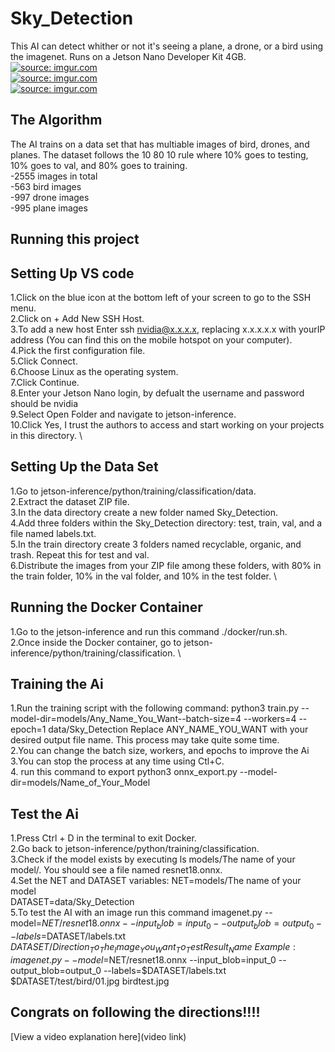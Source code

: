# Sky_Detection

This AI can detect whither or not it's seeing a plane, a drone, or a bird using the imagenet. Runs on a Jetson Nano Developer Kit 4GB. \
<a href="https://imgur.com/bCg7Hqc"><img src="https://i.imgur.com/bCg7Hqc.jpg" title="source: imgur.com" /></a> \
<a href="https://imgur.com/BoLUj4n"><img src="https://i.imgur.com/BoLUj4n.jpg" title="source: imgur.com" /></a> \
<a href="https://imgur.com/3WjVYcn"><img src="https://i.imgur.com/3WjVYcn.jpg" title="source: imgur.com" /></a>


## The Algorithm

The AI trains on a data set that has multiable images of bird, drones, and planes. The dataset follows the 10 80 10 rule where 10% goes to testing, 10% goes to val, and 80% goes to training. \
-2555 images in total \
-563 bird images \
-997 drone images \
-995 plane images 

## Running this project
## Setting Up VS code
 1.Click on the blue icon at the bottom left of your screen to go to the SSH menu. \
 2.Click on + Add New SSH Host. \
 3.To add a new host Enter ssh nvidia@x.x.x.x, replacing x.x.x.x.x with yourIP address (You can find this on the mobile hotspot on your computer). \
 4.Pick the first configuration file. \
 5.Click Connect. \
 6.Choose Linux as the operating system. \
 7.Click Continue. \
 8.Enter your Jetson Nano login, by defualt the username and password should be nvidia \
 9.Select Open Folder and navigate to jetson-inference. \
10.Click Yes, I trust the authors to access and start working on your projects in this directory. \

## Setting Up the Data Set
1.Go to jetson-inference/python/training/classification/data. \
2.Extract the dataset ZIP file. \
3.In the data directory create a new folder named Sky_Detection. \
4.Add three folders within the Sky_Detection directory: test, train, val, and a file named labels.txt. \
5.In the train directory create 3 folders named recyclable, organic, and trash. Repeat this for test and val. \
6.Distribute the images from your ZIP file among these folders, with 80% in the train folder, 10% in the val folder, and 10% in the test folder. \
## Running the Docker Container
1.Go to the jetson-inference and run this command ./docker/run.sh. \
2.Once inside the Docker container, go to jetson-inference/python/training/classification. \
## Training the Ai
1.Run the training script with the following command: python3 train.py --model-dir=models/Any_Name_You_Want--batch-size=4 --workers=4 --epoch=1 data/Sky_Detection Replace ANY_NAME_YOU_WANT with your desired output file name. This process may take quite some time. \
2.You can change the batch size, workers, and epochs to improve the Ai \
3.You can stop the process at any time using Ctl+C. \
4. run this command to export python3 onnx_export.py --model-dir=models/Name_of_Your_Model
## Test the Ai
1.Press Ctrl + D in the terminal to exit Docker. \
2.Go back to jetson-inference/python/training/classification. \
3.Check if the model exists by executing ls models/The name of your model/. You should see a file named resnet18.onnx. \
4.Set the NET and DATASET variables: NET=models/The name of your model \
DATASET=data/Sky_Detection \
5.To test the AI with an image run this command imagenet.py --model=$NET/resnet18.onnx --input_blob=input_0 --output_blob=output_0 --labels=$DATASET/labels.txt $DATASET/Direction_To_The_Image_You_Want_To_Test Result_Name \
Example:imagenet.py --model=$NET/resnet18.onnx --input_blob=input_0 --output_blob=output_0 --labels=$DATASET/labels.txt $DATASET/test/bird/01.jpg birdtest.jpg 

## Congrats on following the directions!!!!
[View a video explanation here](video link)
